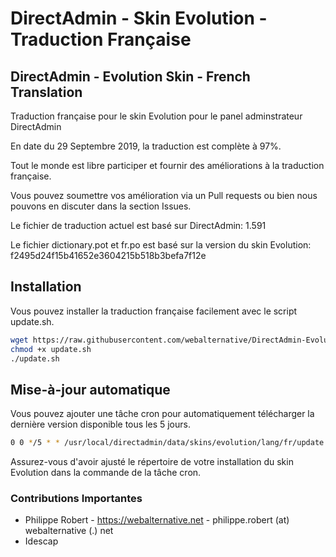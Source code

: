 # DirectAdmin - Skin Evolution - Traduction Française 
## DirectAdmin - Evolution Skin - French Translation
Traduction française pour le skin Evolution pour le panel adminstrateur DirectAdmin

En date du 29 Septembre 2019, la traduction est complète à 97%.

Tout le monde est libre participer et fournir des améliorations à la traduction française.

Vous pouvez soumettre vos amélioration via un Pull requests ou bien nous pouvons en discuter dans la section Issues.

Le fichier de traduction actuel est basé sur DirectAdmin: 1.591

Le fichier dictionary.pot et fr.po est basé sur la version du skin Evolution: f2495d24f15b41652e3604215b518b3befa7f12e

## Installation
Vous pouvez installer la traduction française facilement avec le script update.sh.

```bash
wget https://raw.githubusercontent.com/webalternative/DirectAdmin-Evolution-FR/master/update.sh
chmod +x update.sh
./update.sh

```

## Mise-à-jour automatique
Vous pouvez ajouter une tâche cron pour automatiquement télécharger la dernière version disponible tous les 5 jours.

```bash
0 0 */5 * * /usr/local/directadmin/data/skins/evolution/lang/fr/update.sh >> /usr/local/directadmin/data/skins/evolution/lang/fr/update_logs.txt
```
Assurez-vous d'avoir ajusté le répertoire de votre installation du skin Evolution dans la commande de la tâche cron.


### Contributions Importantes
- Philippe Robert - https://webalternative.net - philippe.robert (at) webalternative (.) net
- Idescap 
